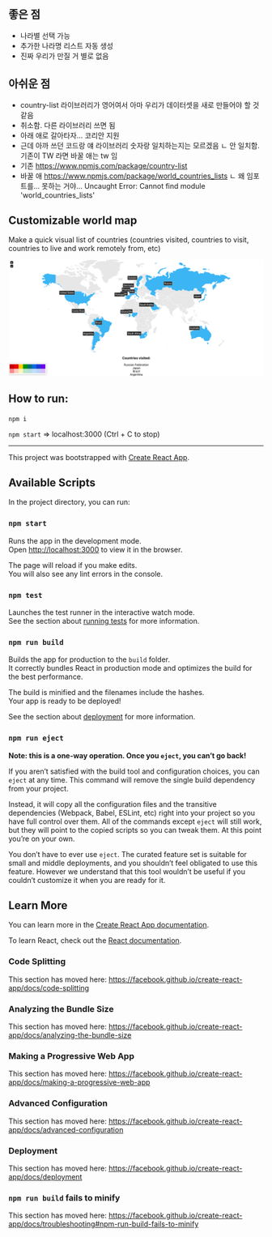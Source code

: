 ## 좋은 점
* 나라별 선택 가능
* 추가한 나라명 리스트 자동 생성
* 진짜 우리가 만질 거 별로 없음
## 아쉬운 점
* country-list 라이브러리가 영어여서 아마 우리가 데이터셋을 새로 만들어야 할 것 같음
* 취소함. 다른 라이브러리 쓰면 됨
* 아래 애로 갈아타자... 코리안 지원
* 근데 아까 쓰던 코드랑 얘 라이브러리 숫자랑 일치하는지는 모르겠음
ㄴ 안 일치함. 기존이 TW 라면 바꿀 애는 tw 임
* 기존 https://www.npmjs.com/package/country-list
* 바꿀 애 https://www.npmjs.com/package/world_countries_lists
ㄴ 왜 임포트를... 못하는 거야... Uncaught Error: Cannot find module 'world_countries_lists'


## Customizable world map

Make a quick visual list of countries (countries visited, countries to visit, countries to live and work remotely from, etc)

<img src="https://github.com/Allegra9/custom-world-map/blob/master/src/images/screenshot.png"/>

## How to run:

`npm i`

`npm start` => localhost:3000 (Ctrl + C to stop)

************************************

This project was bootstrapped with [Create React App](https://github.com/facebook/create-react-app).

## Available Scripts

In the project directory, you can run:

### `npm start`

Runs the app in the development mode.<br>
Open [http://localhost:3000](http://localhost:3000) to view it in the browser.

The page will reload if you make edits.<br>
You will also see any lint errors in the console.

### `npm test`

Launches the test runner in the interactive watch mode.<br>
See the section about [running tests](https://facebook.github.io/create-react-app/docs/running-tests) for more information.

### `npm run build`

Builds the app for production to the `build` folder.<br>
It correctly bundles React in production mode and optimizes the build for the best performance.

The build is minified and the filenames include the hashes.<br>
Your app is ready to be deployed!

See the section about [deployment](https://facebook.github.io/create-react-app/docs/deployment) for more information.

### `npm run eject`

**Note: this is a one-way operation. Once you `eject`, you can’t go back!**

If you aren’t satisfied with the build tool and configuration choices, you can `eject` at any time. This command will remove the single build dependency from your project.

Instead, it will copy all the configuration files and the transitive dependencies (Webpack, Babel, ESLint, etc) right into your project so you have full control over them. All of the commands except `eject` will still work, but they will point to the copied scripts so you can tweak them. At this point you’re on your own.

You don’t have to ever use `eject`. The curated feature set is suitable for small and middle deployments, and you shouldn’t feel obligated to use this feature. However we understand that this tool wouldn’t be useful if you couldn’t customize it when you are ready for it.

## Learn More

You can learn more in the [Create React App documentation](https://facebook.github.io/create-react-app/docs/getting-started).

To learn React, check out the [React documentation](https://reactjs.org/).

### Code Splitting

This section has moved here: https://facebook.github.io/create-react-app/docs/code-splitting

### Analyzing the Bundle Size

This section has moved here: https://facebook.github.io/create-react-app/docs/analyzing-the-bundle-size

### Making a Progressive Web App

This section has moved here: https://facebook.github.io/create-react-app/docs/making-a-progressive-web-app

### Advanced Configuration

This section has moved here: https://facebook.github.io/create-react-app/docs/advanced-configuration

### Deployment

This section has moved here: https://facebook.github.io/create-react-app/docs/deployment

### `npm run build` fails to minify

This section has moved here: https://facebook.github.io/create-react-app/docs/troubleshooting#npm-run-build-fails-to-minify

